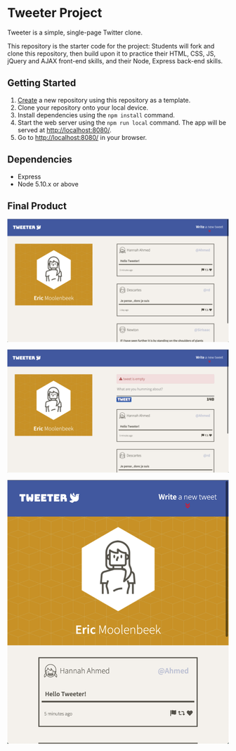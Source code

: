 # Tweeter Project

Tweeter is a simple, single-page Twitter clone.

This repository is the starter code for the project: Students will fork and clone this repository, then build upon it to practice their HTML, CSS, JS, jQuery and AJAX front-end skills, and their Node, Express back-end skills.

## Getting Started

1. [Create](https://docs.github.com/en/repositories/creating-and-managing-repositories/creating-a-repository-from-a-template) a new repository using this repository as a template.
2. Clone your repository onto your local device.
3. Install dependencies using the `npm install` command.
3. Start the web server using the `npm run local` command. The app will be served at <http://localhost:8080/>.
4. Go to <http://localhost:8080/> in your browser.

## Dependencies

- Express
- Node 5.10.x or above

## Final Product

!["Screenshot of URLs page"](https://github.com/moolenbeek/tweeter/blob/master/public/images/Desktop.png)

!["Screenshot of URLs page after login"](https://github.com/moolenbeek/tweeter/blob/master/public/images/Error.png)

!["Screenshot of URLs page with urls"](https://github.com/moolenbeek/tweeter/blob/master/public/images/Responsive.png)